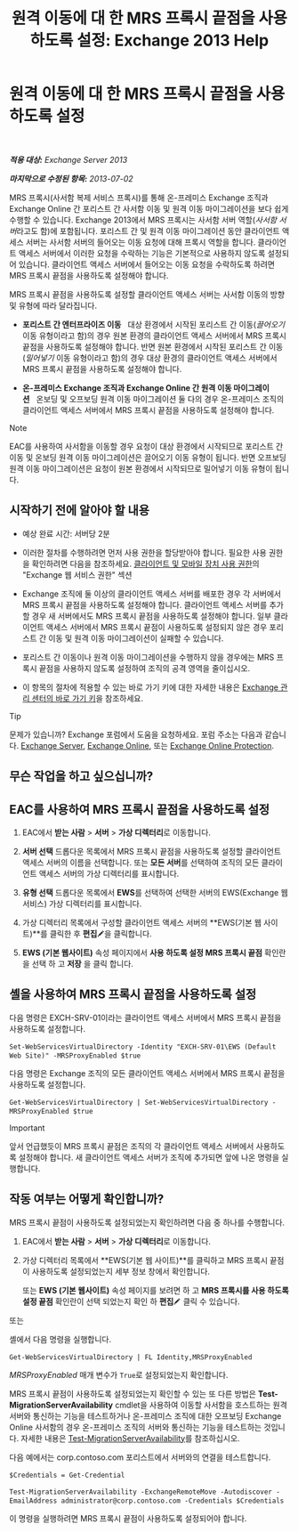 ﻿---
title: '원격 이동에 대 한 MRS 프록시 끝점을 사용 하도록 설정: Exchange 2013 Help'
TOCTitle: 원격 이동에 대 한 MRS 프록시 끝점을 사용 하도록 설정
ms:assetid: 9840f712-127e-4c2d-bfe5-1b35cdb2a31b
ms:mtpsurl: https://technet.microsoft.com/ko-kr/library/Dn155787(v=EXCHG.150)
ms:contentKeyID: 54651832
ms.date: 05/22/2018
mtps_version: v=EXCHG.150
ms.translationtype: MT
---

# 원격 이동에 대 한 MRS 프록시 끝점을 사용 하도록 설정

 

_**적용 대상:** Exchange Server 2013_

_**마지막으로 수정된 항목:** 2013-07-02_

MRS 프록시(사서함 복제 서비스 프록시)를 통해 온-프레미스 Exchange 조직과 Exchange Online 간 포리스트 간 사서함 이동 및 원격 이동 마이그레이션을 보다 쉽게 수행할 수 있습니다. Exchange 2013에서 MRS 프록시는 사서함 서버 역할(*사서함 서버*라고도 함)에 포함됩니다. 포리스트 간 및 원격 이동 마이그레이션 동안 클라이언트 액세스 서버는 사서함 서버의 들어오는 이동 요청에 대해 프록시 역할을 합니다. 클라이언트 액세스 서버에서 이러한 요청을 수락하는 기능은 기본적으로 사용하지 않도록 설정되어 있습니다. 클라이언트 액세스 서버에서 들어오는 이동 요청을 수락하도록 하려면 MRS 프록시 끝점을 사용하도록 설정해야 합니다.

MRS 프록시 끝점을 사용하도록 설정할 클라이언트 액세스 서버는 사서함 이동의 방향 및 유형에 따라 달라집니다.

  - **포리스트 간 엔터프라이즈 이동**   대상 환경에서 시작된 포리스트 간 이동(*끌어오기* 이동 유형이라고 함)의 경우 원본 환경의 클라이언트 액세스 서버에서 MRS 프록시 끝점을 사용하도록 설정해야 합니다. 반면 원본 환경에서 시작된 포리스트 간 이동(*밀어넣기* 이동 유형이라고 함)의 경우 대상 환경의 클라이언트 액세스 서버에서 MRS 프록시 끝점을 사용하도록 설정해야 합니다.

  - **온-프레미스 Exchange 조직과 Exchange Online 간 원격 이동 마이그레이션**   온보딩 및 오프보딩 원격 이동 마이그레이션 둘 다의 경우 온-프레미스 조직의 클라이언트 액세스 서버에서 MRS 프록시 끝점을 사용하도록 설정해야 합니다.


> [!NOTE]
> EAC를 사용하여 사서함을 이동할 경우 요청이 대상 환경에서 시작되므로 포리스트 간 이동 및 온보딩 원격 이동 마이그레이션은 끌어오기 이동 유형이 됩니다. 반면 오프보딩 원격 이동 마이그레이션은 요청이 원본 환경에서 시작되므로 밀어넣기 이동 유형이 됩니다.



## 시작하기 전에 알아야 할 내용

  - 예상 완료 시간: 서버당 2분

  - 이러한 절차를 수행하려면 먼저 사용 권한을 할당받아야 합니다. 필요한 사용 권한을 확인하려면 다음을 참조하세요. [클라이언트 및 모바일 장치 사용 권한](clients-and-mobile-devices-permissions-exchange-2013-help.md)의 "Exchange 웹 서비스 권한" 섹션

  - Exchange 조직에 둘 이상의 클라이언트 액세스 서버를 배포한 경우 각 서버에서 MRS 프록시 끝점을 사용하도록 설정해야 합니다. 클라이언트 액세스 서버를 추가할 경우 새 서버에서도 MRS 프록시 끝점을 사용하도록 설정해야 합니다. 일부 클라이언트 액세스 서버에서 MRS 프록시 끝점이 사용하도록 설정되지 않은 경우 포리스트 간 이동 및 원격 이동 마이그레이션이 실패할 수 있습니다.

  - 포리스트 간 이동이나 원격 이동 마이그레이션을 수행하지 않을 경우에는 MRS 프록시 끝점을 사용하지 않도록 설정하여 조직의 공격 영역을 줄이십시오.

  - 이 항목의 절차에 적용할 수 있는 바로 가기 키에 대한 자세한 내용은 [Exchange 관리 센터의 바로 가기 키](keyboard-shortcuts-in-the-exchange-admin-center-exchange-online-protection-help.md)을 참조하세요.


> [!TIP]
> 문제가 있습니까? Exchange 포럼에서 도움을 요청하세요. 포럼 주소는 다음과 같습니다. <A href="https://go.microsoft.com/fwlink/p/?linkid=60612">Exchange Server</A>, <A href="https://go.microsoft.com/fwlink/p/?linkid=267542">Exchange Online</A>, 또는 <A href="https://go.microsoft.com/fwlink/p/?linkid=285351">Exchange Online Protection</A>.



## 무슨 작업을 하고 싶으십니까?

## EAC를 사용하여 MRS 프록시 끝점을 사용하도록 설정

1.  EAC에서 **받는 사람** \> **서버** \> **가상 디렉터리**로 이동합니다.

2.  **서버 선택** 드롭다운 목록에서 MRS 프록시 끝점을 사용하도록 설정할 클라이언트 액세스 서버의 이름을 선택합니다. 또는 **모든 서버**를 선택하여 조직의 모든 클라이언트 액세스 서버의 가상 디렉터리를 표시합니다.

3.  **유형 선택** 드롭다운 목록에서 **EWS**를 선택하여 선택한 서버의 EWS(Exchange 웹 서비스) 가상 디렉터리를 표시합니다.

4.  가상 디렉터리 목록에서 구성할 클라이언트 액세스 서버의 **EWS(기본 웹 사이트)**를 클릭한 후 **편집**![편집 아이콘](images/JJ218640.6f53ccb2-1f13-4c02-bea0-30690e6ea71d(EXCHG.150).gif "편집 아이콘")을 클릭합니다.

5.  **EWS (기본 웹사이트)** 속성 페이지에서 **사용 하도록 설정 MRS 프록시 끝점** 확인란을 선택 하 고 **저장** 을 클릭 합니다.

## 셸을 사용하여 MRS 프록시 끝점을 사용하도록 설정

다음 명령은 EXCH-SRV-01이라는 클라이언트 액세스 서버에서 MRS 프록시 끝점을 사용하도록 설정합니다.

    Set-WebServicesVirtualDirectory -Identity "EXCH-SRV-01\EWS (Default Web Site)" -MRSProxyEnabled $true

다음 명령은 Exchange 조직의 모든 클라이언트 액세스 서버에서 MRS 프록시 끝점을 사용하도록 설정합니다.

    Get-WebServicesVirtualDirectory | Set-WebServicesVirtualDirectory -MRSProxyEnabled $true


> [!IMPORTANT]
> 앞서 언급했듯이 MRS 프록시 끝점은 조직의 각 클라이언트 액세스 서버에서 사용하도록 설정해야 합니다. 새 클라이언트 액세스 서버가 조직에 추가되면 앞에 나온 명령을 실행합니다.



## 작동 여부는 어떻게 확인합니까?

MRS 프록시 끝점이 사용하도록 설정되었는지 확인하려면 다음 중 하나를 수행합니다.

1.  EAC에서 **받는 사람** \> **서버** \> **가상 디렉터리**로 이동합니다.

2.  가상 디렉터리 목록에서 **EWS(기본 웹 사이트)**를 클릭하고 MRS 프록시 끝점이 사용하도록 설정되었는지 세부 정보 창에서 확인합니다.
    
    또는 **EWS (기본 웹사이트)** 속성 페이지를 보려면 하 고 **MRS 프록시를 사용 하도록 설정 끝점** 확인란이 선택 되었는지 확인 하 **편집**![편집 아이콘](images/JJ218640.6f53ccb2-1f13-4c02-bea0-30690e6ea71d(EXCHG.150).gif "편집 아이콘") 클릭 수 있습니다.

또는

셸에서 다음 명령을 실행합니다.

    Get-WebServicesVirtualDirectory | FL Identity,MRSProxyEnabled

*MRSProxyEnabled* 매개 변수가 `True`로 설정되었는지 확인합니다.

MRS 프록시 끝점이 사용하도록 설정되었는지 확인할 수 있는 또 다른 방법은 **Test-MigrationServerAvailability** cmdlet을 사용하여 이동할 사서함을 호스트하는 원격 서버와 통신하는 기능을 테스트하거나 온-프레미스 조직에 대한 오프보딩 Exchange Online 사서함의 경우 온-프레미스 조직의 서버와 통신하는 기능을 테스트하는 것입니다. 자세한 내용은 [Test-MigrationServerAvailability](https://technet.microsoft.com/ko-kr/library/jj219169\(v=exchg.150\))를 참조하십시오.

다음 예에서는 corp.contoso.com 포리스트에서 서버와의 연결을 테스트합니다.

```
$Credentials = Get-Credential
```

```
Test-MigrationServerAvailability -ExchangeRemoteMove -Autodiscover -EmailAddress administrator@corp.contoso.com -Credentials $Credentials
```

이 명령을 실행하려면 MRS 프록시 끝점이 사용하도록 설정되어야 합니다.


